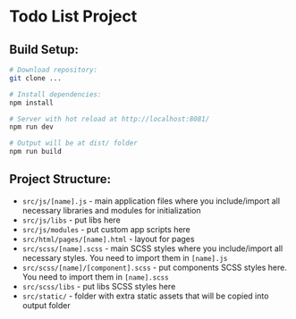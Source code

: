 <h1>Todo List Project</h1>

## Build Setup:

``` bash
# Download repository:
git clone ...

# Install dependencies:
npm install

# Server with hot reload at http://localhost:8081/
npm run dev

# Output will be at dist/ folder
npm run build
```

## Project Structure:

* `src/js/[name].js` - main application files where you include/import all necessary libraries and modules for initialization
* `src/js/libs` - put libs here
* `src/js/modules` - put custom app scripts here
* `src/html/pages/[name].html` - layout for pages
* `src/scss/[name].scss` - main SCSS styles where you include/import all necessary styles. You need to import them in `[name].js`
* `src/scss/[name]/[component].scss` - put components SCSS styles here. You need to import them in `[name].scss`
* `src/scss/libs` - put libs SCSS styles here
* `src/static/` - folder with extra static assets that will be copied into output folder
